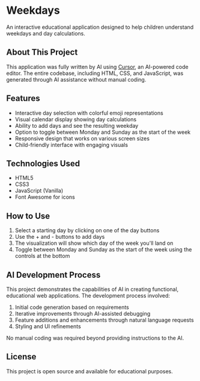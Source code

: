 # Weekdays

An interactive educational application designed to help children understand weekdays and day calculations.

## About This Project

This application was fully written by AI using [Cursor](https://cursor.sh), an AI-powered code editor. The entire codebase, including HTML, CSS, and JavaScript, was generated through AI assistance without manual coding.

## Features

- Interactive day selection with colorful emoji representations
- Visual calendar display showing day calculations
- Ability to add days and see the resulting weekday
- Option to toggle between Monday and Sunday as the start of the week
- Responsive design that works on various screen sizes
- Child-friendly interface with engaging visuals

## Technologies Used

- HTML5
- CSS3
- JavaScript (Vanilla)
- Font Awesome for icons

## How to Use

1. Select a starting day by clicking on one of the day buttons
2. Use the + and - buttons to add days
3. The visualization will show which day of the week you'll land on
4. Toggle between Monday and Sunday as the start of the week using the controls at the bottom

## AI Development Process

This project demonstrates the capabilities of AI in creating functional, educational web applications. The development process involved:

1. Initial code generation based on requirements
2. Iterative improvements through AI-assisted debugging
3. Feature additions and enhancements through natural language requests
4. Styling and UI refinements

No manual coding was required beyond providing instructions to the AI.

## License

This project is open source and available for educational purposes.

